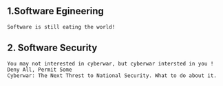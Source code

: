 ## 1.Software Egineering
~~~
Software is still eating the world!
~~~

## 2. Software Security

~~~
You may not interested in cyberwar, but cyberwar intersted in you !
Deny All, Permit Some
Cyberwar: The Next Threst to National Security. What to do about it. 
~~~
